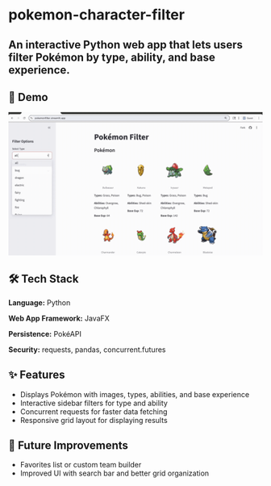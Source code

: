 # pokemon-character-filter
An interactive Python web app that lets users filter Pokémon by type, ability, and base experience.
---

## 🎥 Demo
![App Demo](pokemonfilterdemo.gif)

## 🛠️ Tech Stack
**Language:** Python

**Web App Framework:** JavaFX

**Persistence:** PokéAPI

**Security:** requests, pandas, concurrent.futures

## ✨ Features
- Displays Pokémon with images, types, abilities, and base experience
- Interactive sidebar filters for type and ability
- Concurrent requests for faster data fetching
- Responsive grid layout for displaying results

## 🔮 Future Improvements
- Favorites list or custom team builder
- Improved UI with search bar and better grid organization
